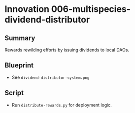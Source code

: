 # Innovation 006-multispecies-dividend-distributor

## Summary
Rewards rewilding efforts by issuing dividends to local DAOs.

## Blueprint
- See `dividend-distributor-system.png`

## Script
- Run `distribute-rewards.py` for deployment logic.
